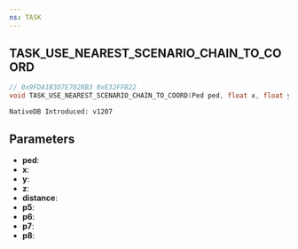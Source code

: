 ```yaml
---
ns: TASK
---
```

## TASK_USE_NEAREST_SCENARIO_CHAIN_TO_COORD

```c
// 0x9FDA1B3D7E7028B3 0xE32FFB22
void TASK_USE_NEAREST_SCENARIO_CHAIN_TO_COORD(Ped ped, float x, float y, float z, float distance, BOOL p5, BOOL p6, BOOL p7, BOOL p8);
```

```
NativeDB Introduced: v1207
```

## Parameters
* **ped**:
* **x**:
* **y**:
* **z**:
* **distance**:
* **p5**:
* **p6**:
* **p7**:
* **p8**:
